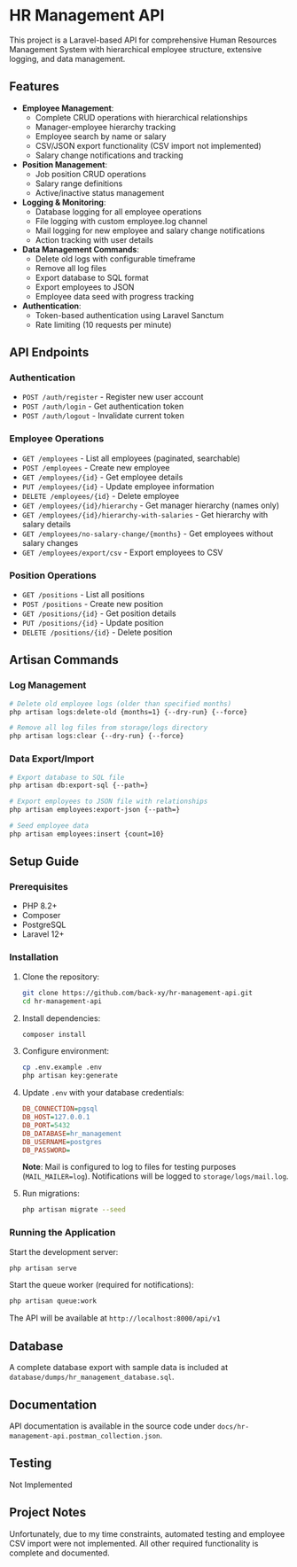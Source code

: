 # HR Management API

This project is a Laravel-based API for comprehensive Human Resources Management System with hierarchical employee structure, extensive logging, and data management.

## Features

- **Employee Management**:
  - Complete CRUD operations with hierarchical relationships
  - Manager-employee hierarchy tracking
  - Employee search by name or salary
  - CSV/JSON export functionality (CSV import not implemented)
  - Salary change notifications and tracking
- **Position Management**:
  - Job position CRUD operations
  - Salary range definitions
  - Active/inactive status management
- **Logging & Monitoring**:
  - Database logging for all employee operations
  - File logging with custom employee.log channel
  - Mail logging for new employee and salary change notifications
  - Action tracking with user details
- **Data Management Commands**:
  - Delete old logs with configurable timeframe
  - Remove all log files
  - Export database to SQL format
  - Export employees to JSON
  - Employee data seed with progress tracking
- **Authentication**:
  - Token-based authentication using Laravel Sanctum
  - Rate limiting (10 requests per minute)

## API Endpoints

### Authentication
- `POST /auth/register` - Register new user account
- `POST /auth/login` - Get authentication token
- `POST /auth/logout` - Invalidate current token

### Employee Operations
- `GET /employees` - List all employees (paginated, searchable)
- `POST /employees` - Create new employee
- `GET /employees/{id}` - Get employee details
- `PUT /employees/{id}` - Update employee information
- `DELETE /employees/{id}` - Delete employee
- `GET /employees/{id}/hierarchy` - Get manager hierarchy (names only)
- `GET /employees/{id}/hierarchy-with-salaries` - Get hierarchy with salary details
- `GET /employees/no-salary-change/{months}` - Get employees without salary changes
- `GET /employees/export/csv` - Export employees to CSV

### Position Operations
- `GET /positions` - List all positions
- `POST /positions` - Create new position
- `GET /positions/{id}` - Get position details
- `PUT /positions/{id}` - Update position
- `DELETE /positions/{id}` - Delete position


## Artisan Commands

### Log Management
```bash
# Delete old employee logs (older than specified months)
php artisan logs:delete-old {months=1} {--dry-run} {--force}

# Remove all log files from storage/logs directory
php artisan logs:clear {--dry-run} {--force}
```

### Data Export/Import
```bash
# Export database to SQL file
php artisan db:export-sql {--path=}

# Export employees to JSON file with relationships
php artisan employees:export-json {--path=}

# Seed employee data
php artisan employees:insert {count=10}
```

## Setup Guide

### Prerequisites
- PHP 8.2+
- Composer
- PostgreSQL
- Laravel 12+

### Installation

1. Clone the repository:
   ```bash
   git clone https://github.com/back-xy/hr-management-api.git
   cd hr-management-api
   ```

2. Install dependencies:
   ```bash
   composer install
   ```

3. Configure environment:
   ```bash
   cp .env.example .env
   php artisan key:generate
   ```

4. Update `.env` with your database credentials:
   ```ini
   DB_CONNECTION=pgsql
   DB_HOST=127.0.0.1
   DB_PORT=5432
   DB_DATABASE=hr_management
   DB_USERNAME=postgres
   DB_PASSWORD=
   ```

   **Note**: Mail is configured to log to files for testing purposes (`MAIL_MAILER=log`). Notifications will be logged to `storage/logs/mail.log`.

5. Run migrations:
   ```bash
   php artisan migrate --seed
   ```

### Running the Application

Start the development server:
```bash
php artisan serve
```

Start the queue worker (required for notifications):
```bash
php artisan queue:work
```

The API will be available at `http://localhost:8000/api/v1`

## Database

A complete database export with sample data is included at `database/dumps/hr_management_database.sql`.

## Documentation

API documentation is available in the source code under `docs/hr-management-api.postman_collection.json`.

## Testing

Not Implemented

## Project Notes

Unfortunately, due to my time constraints, automated testing and employee CSV import were not implemented. All other required functionality is complete and documented.